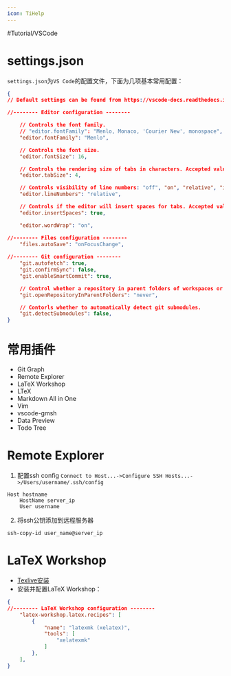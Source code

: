 ```yaml
---
icon: TiHelp
---
```


#Tutorial/VSCode

# settings.json

`settings.json`为`VS Code`的配置文件，下面为几项基本常用配置：
```json
{
// Default settings can be found from https://vscode-docs.readthedocs.io/en/stable/customization/userandworkspace/

//-------- Editor configuration --------

    // Controls the font family.
    // "editor.fontFamily": "Menlo, Monaco, 'Courier New', monospace",
    "editor.fontFamily": "Menlo",

    // Controls the font size.
    "editor.fontSize": 16,

    // Controls the rendering size of tabs in characters. Accepted values: "auto", 2, 4, 6, etc. If set to "auto", the value will be guessed when a file is opened.
    "editor.tabSize": 4,

    // Controls visibility of line numbers: "off", "on", "relative", "interval".
    "editor.lineNumbers": "relative",

    // Controls if the editor will insert spaces for tabs. Accepted values:  "auto", true, false. If set to "auto", the value will be guessed when a file is opened.
    "editor.insertSpaces": true,

    "editor.wordWrap": "on",

//-------- Files configuration --------
    "files.autoSave": "onFocusChange",
    
//-------- Git configuration --------
    "git.autofetch": true,
    "git.confirmSync": false,
    "git.enableSmartCommit": true,

    // Control whether a repository in parent folders of workspaces or open files should be opened.
    "git.openRepositoryInParentFolders": "never",

    // Contorls whether to automatically detect git submodules.
    "git.detectSubmodules": false,
}
```
# 常用插件
- Git Graph
- Remote Explorer
- LaTeX Workshop
- LTeX
- Markdown All in One
- Vim
- vscode-gmsh
- Data Preview
- Todo Tree
# Remote Explorer
1. 配置ssh config
`Connect to Host...->Configure SSH Hosts...->/Users/username/.ssh/config`
```
Host hostname
	HostName server_ip
	User username
```
2. 将ssh公钥添加到远程服务器
```
ssh-copy-id user_name@server_ip
```
# LaTeX Workshop
- [Texlive安装](https://mirrors.tuna.tsinghua.edu.cn/CTAN/systems/texlive/Images/ )
- 安装并配置LaTeX Workshop：
```json
{
//-------- LaTeX Workshop configuration --------
    "latex-workshop.latex.recipes": [
        {
            "name": "latexmk (xelatex)",
            "tools": [
                "xelatexmk"
            ]
        },
    ],
}
```
